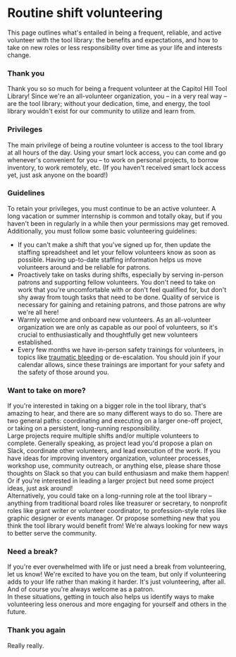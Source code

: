 # Routine shift volunteering

This page outlines what's entailed in being a frequent, reliable, and active volunteer with the tool library: the benefits and expectations, and how to take on new roles or less responsibility over time as your life and interests change.

### Thank you

Thank you so so much for being a frequent volunteer at the Capitol Hill Tool Library\! Since we're an all-volunteer organization,  you – in a very real way – are the tool library; without your dedication, time, and energy, the tool library wouldn't exist for our community to utilize and learn from.

### Privileges

The main privilege of being a routine volunteer is access to the tool library at all hours of the day. Using your smart lock access, you can come and go whenever's convenient for you – to work on personal projects, to borrow inventory, to work remotely, etc. (If you haven't received smart lock access yet, just ask anyone on the board\!)

### Guidelines

To retain your privileges, you must continue to be an active volunteer. A long vacation or summer internship is common and totally okay, but if you haven't been in regularly in a while then your permissions may get removed.  
Additionally, you must follow some basic volunteering guidelines:

* If you can't make a shift that you've signed up for, then update the staffing spreadsheet and let your fellow volunteers know as soon as possible. Having up-to-date staffing information helps us move volunteers around and be reliable for patrons.  
* Proactively take on tasks during shifts, especially by serving in-person patrons and supporting fellow volunteers. You don't need to take on work that you're uncomfortable with or don't feel qualified for, but don't shy away from tough tasks that need to be done. Quality of service is necessary for gaining and retaining patrons, and those patrons are why we're all here\!  
* Warmly welcome and onboard new volunteers. As an all-volunteer organization we are only as capable as our pool of volunteers, so it's crucial to enthusiastically and thoughtfully get new volunteers established.  
* Every few months we have in-person safety trainings for volunteers, in topics like [traumatic bleeding](https://www.stopthebleed.org/) or de-escalation. You should join if your calendar allows, since these trainings are important for your safety and the safety of those around you.

### Want to take on more?

If you're interested in taking on a bigger role in the tool library, that's amazing to hear, and there are so many different ways to do so. There are two general paths: coordinating and executing on a larger one-off project, or taking on a persistent, long-running responsibility.  
Large projects require multiple shifts and/or multiple volunteers to complete. Generally speaking, as project lead you'd propose a plan on Slack, coordinate other volunteers, and lead execution of the work. If you have ideas for improving inventory organization, volunteer processes, workshop use, community outreach, or anything else, please share those thoughts on Slack so that you can build enthusiasm and make them happen\! Or if you're interested in leading a larger project but need some project ideas, just ask around\!  
Alternatively, you could take on a long-running role at the tool library – anything from traditional board roles like treasurer or secretary, to nonprofit roles like grant writer or volunteer coordinator, to profession-style roles like graphic designer or events manager. Or propose something new that you think the tool library would benefit from\! We're always looking for new ways to better serve the community.

### Need a break?

If you're ever overwhelmed with life or just need a break from volunteering, let us know\! We're excited to have you on the team, but only if volunteering adds to your life rather than making it harder. It's just volunteering, after all. And of course you're always welcome as a patron.  
In these situations, getting in touch also helps us identify ways to make volunteering less onerous and more engaging for yourself and others in the future.

### Thank you again

Really really.